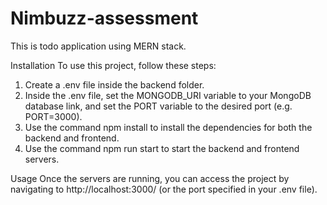 # Nimbuzz-assessment
This is todo application using MERN stack.

Installation
To use this project, follow these steps:

1) Create a .env file inside the backend folder.
2) Inside the .env file, set the MONGODB_URI variable to your MongoDB database link, and set the PORT variable to the desired port (e.g. PORT=3000).
3) Use the command npm install to install the dependencies for both the backend and frontend.
4) Use the command npm run start to start the backend and frontend servers.

Usage
Once the servers are running, you can access the project by navigating to http://localhost:3000/ (or the port specified in your .env file).









